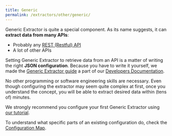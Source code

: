 ```yaml
---
title: Generic
permalink: /extractors/other/generic/
---
```


Generic Extractor is quite a special component. As its name suggests, it can **extract data from many APIs**:

- Probably any [REST (Restful) API](https://en.wikipedia.org/wiki/Representational_state_transfer) 
- A lot of other APIs

Setting Generic Extractor to retrieve data from an API is a matter of writing the right **JSON configuration**. 
Because you have to write it yourself, we made the
[Generic Extractor guide](https://developers.keboola.com/extend/generic-extractor/) a part of our [Developers 
Documentation](https://developers.keboola.com/extend/). 

No other programming or software engineering skills are necessary. Even though configuring the extractor may seem quite 
complex at first, once you understand the concept, you will be able to extract desired data within (tens of) minutes. 

We strongly recommend you configure your first Generic Extractor using [our 
tutorial](https://developers.keboola.com/extend/generic-extractor/tutorial/).

To understand what specific parts of an existing configuration do, check the 
[Configuration Map](https://developers.keboola.com/extend/generic-extractor/map/).
